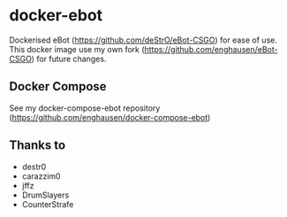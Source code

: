 docker-ebot
================
Dockerised eBot (https://github.com/deStrO/eBot-CSGO) for ease of use.  
This docker image use my own fork (https://github.com/enghausen/eBot-CSGO) for future changes.

Docker Compose
--------------
See my docker-compose-ebot repository (https://github.com/enghausen/docker-compose-ebot)

Thanks to
-------
* destr0
* carazzim0
* jffz
* DrumSlayers
* CounterStrafe

